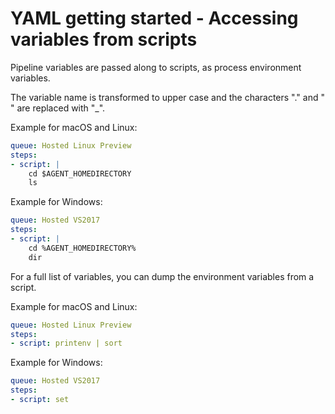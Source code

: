 # YAML getting started - Accessing variables from scripts

Pipeline variables are passed along to scripts, as process environment variables.

The variable name is transformed to upper case and the characters \".\" and \" " are replaced with \"_\".

Example for macOS and Linux:

```yaml
queue: Hosted Linux Preview
steps:
- script: |
    cd $AGENT_HOMEDIRECTORY
    ls
```

Example for Windows:

```yaml
queue: Hosted VS2017
steps:
- script: |
    cd %AGENT_HOMEDIRECTORY%
    dir
```

For a full list of variables, you can dump the environment variables from a script.

Example for macOS and Linux:

```yaml
queue: Hosted Linux Preview
steps:
- script: printenv | sort
```

Example for Windows:

```yaml
queue: Hosted VS2017
steps:
- script: set
```
